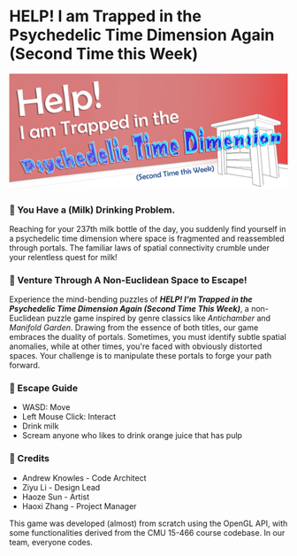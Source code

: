 # HELP! I am Trapped in the Psychedelic Time Dimension Again (Second Time this Week)

<img src="GeniousPressKit/Bannar.png" alt="Bannar" style="zoom:80%;" />

### 🔴 You Have a (Milk) Drinking Problem.

Reaching for your 237th milk bottle of the day, you suddenly find yourself in a psychedelic time dimension where space is fragmented and reassembled through portals. The familiar laws of spatial connectivity crumble under your relentless quest for milk!

### 🔴 Venture Through A Non-Euclidean Space to Escape!

Experience the mind-bending puzzles of ***HELP! I'm Trapped in the Psychedelic Time Dimension Again (Second Time This Week)***, a non-Euclidean puzzle game inspired by genre classics like *Antichamber* and *Manifold Garden*. Drawing from the essence of both titles, our game embraces the duality of portals. Sometimes, you must identify subtle spatial anomalies, while at other times, you're faced with obviously distorted spaces. Your challenge is to manipulate these portals to forge your path forward.

### 🔴 Escape Guide

- WASD: Move
- Left Mouse Click: Interact
- Drink milk
- Scream anyone who likes to drink orange juice that has pulp 

### 🔴 Credits

- Andrew Knowles - Code Architect
- Ziyu Li - Design Lead
- Haoze Sun - Artist
- Haoxi Zhang - Project Manager

This game was developed (almost) from scratch using the OpenGL API, with some functionalities derived from the CMU 15-466 course codebase. In our team, everyone codes.
